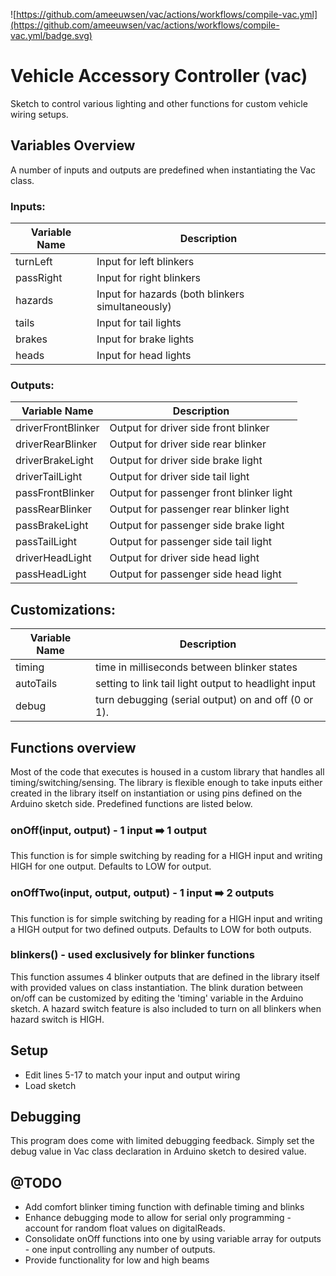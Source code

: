 ![https://github.com/ameeuwsen/vac/actions/workflows/compile-vac.yml](https://github.com/ameeuwsen/vac/actions/workflows/compile-vac.yml/badge.svg)
# Vehicle Accessory Controller (vac)
Sketch to control various lighting and other functions for custom vehicle wiring setups.

## Variables Overview
A number of inputs and outputs are predefined when instantiating the Vac class.
### Inputs:
| Variable Name | Description |
| ---------- | ---------- |
| turnLeft  | Input for left blinkers |
| passRight | Input for right blinkers |
| hazards   | Input for hazards (both blinkers simultaneously) |
| tails     | Input for tail lights |
| brakes    | Input for brake lights |
| heads     | Input for head lights |
### Outputs:
| Variable Name | Description |
| ---------- | ---------- |
| driverFrontBlinker | Output for driver side front blinker |
| driverRearBlinker | Output for driver side rear blinker |
| driverBrakeLight  | Output for driver side brake light |
| driverTailLight   | Output for driver side tail light |
| passFrontBlinker  | Output for passenger front blinker light |
| passRearBlinker   | Output for passenger rear blinker light |
| passBrakeLight    | Output for passenger side brake light |
| passTailLight     | Output for passenger side tail light |
| driverHeadLight   | Output for driver side head light |
| passHeadLight     | Output for passenger side head light |

## Customizations:
| Variable Name | Description |
| ---------- | ---------- |
| timing    | time in milliseconds between blinker states |
| autoTails | setting to link tail light output to headlight input |
| debug     | turn debugging (serial output) on and off (0 or 1). |

## Functions overview
Most of the code that executes is housed in a custom library that handles all timing/switching/sensing. The library is flexible enough to take inputs either created in the library itself on instantiation or using pins defined on the Arduino sketch side. Predefined functions are listed below.
### onOff(input, output) - 1 input ➡️ 1 output
This function is for simple switching by reading for a HIGH input and writing HIGH for one output. Defaults to LOW for output.

### onOffTwo(input, output, output) - 1 input ➡️ 2 outputs
This function is for simple switching by reading for a HIGH input and writing a HIGH output for two defined outputs. Defaults to LOW for both outputs.

### blinkers() - used exclusively for blinker functions
This function assumes 4 blinker outputs that are defined in the library itself with provided values on class instantiation. The blink duration between on/off can be customized by editing the 'timing' variable in the Arduino sketch. A hazard switch feature is also included to turn on all blinkers when hazard switch is HIGH.

## Setup
- Edit lines 5-17 to match your input and output wiring
- Load sketch

## Debugging
This program does come with limited debugging feedback. Simply set the debug value in Vac class declaration in Arduino sketch to desired value.

## @TODO
- Add comfort blinker timing function with definable timing and blinks
- Enhance debugging mode to allow for serial only programming - account for random float values on digitalReads.
- Consolidate onOff functions into one by using variable array for outputs - one input controlling any number of outputs.
- Provide functionality for low and high beams
